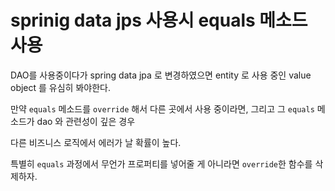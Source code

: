 # sprinig data jps 사용시 equals 메소드 사용

DAO를 사용중이다가 spring data jpa 로 변경하였으면 entity 로 사용 중인 value object 를 유심히 봐야한다.

만약 `equals` 메소드를 `override` 해서 다른 곳에서 사용 중이라면, 그리고 그 `equals` 메소드가 dao 와 관련성이 깊은 경우

다른 비즈니스 로직에서 에러가 날 확률이 높다.

특별히 `equals` 과정에서 무언가 프로퍼티를 넣어줄 게 아니라면 `override`한 함수를 삭제하자.
